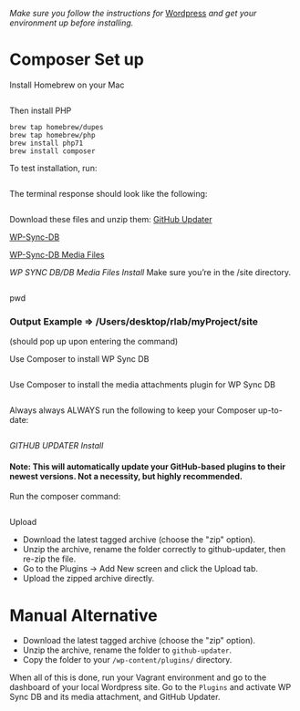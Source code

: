 *Make sure you follow the instructions for* [Wordpress](wp.md) *and get your environment up before installing.*

# Composer Set up

Install Homebrew on your Mac
```$ ruby -e "$(curl -fsSL https://raw.githubusercontent.com/Homebrew/install/master/install)"
```

Then install PHP
```brew update
brew tap homebrew/dupes
brew tap homebrew/php
brew install php71
brew install composer
```
To test installation, run:
```composer -v
```
The terminal response should look like the following:
```Composer version 1.1.2 2016-05-31 19:48:11 <or whatever the latest version is - you'll have to scroll upward to find it>
```

Download these files and unzip them:
[GitHub Updater](https://github.com/afragen/github-updater/releases)

[WP-Sync-DB](https://github.com/wp-sync-db/wp-sync-db/releases)

[WP-Sync-DB Media Files](https://github.com/wp-sync-db/wp-sync-db-media-files)


*WP SYNC DB/DB Media Files Install*
Make sure you’re in the /site directory.
```cd ../site
```
pwd

### Output Example => /Users/desktop/rlab/myProject/site
(should pop up upon entering the command)

Use Composer to install WP Sync DB
```composer require wp-sync-db/wp-sync-db:dev-master@dev
```
Use Composer to install the media attachments plugin for WP Sync DB
```composer require wp-sync-db/wp-sync-db-media-files:dev-master
```

Always always ALWAYS run the following to keep your Composer up-to-date:
```composer update
```

*GITHUB UPDATER Install*
#### Note: This will automatically update your GitHub-based plugins to their newest versions. Not a necessity, but highly recommended.

Run the composer command:
```composer require afragen/github-updater
```
Upload

* Download the latest tagged archive (choose the "zip" option).
* Unzip the archive, rename the folder correctly to github-updater, then re-zip the file.
* Go to the Plugins -> Add New screen and click the Upload tab.
* Upload the zipped archive directly.

# Manual Alternative

* Download the latest tagged archive (choose the "zip" option).
* Unzip the archive, rename the folder to ```github-updater```.
* Copy the folder to your ```/wp-content/plugins/``` directory.

When all of this is done, run your Vagrant environment and go to the dashboard of your local Wordpress site. Go to the ```Plugins``` and activate WP Sync DB and its media attachment, and GitHub Updater.
